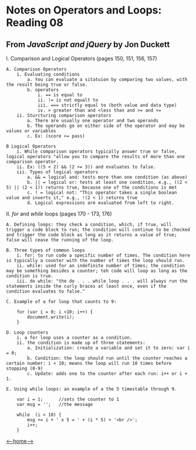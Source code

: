 # Notes on Operators and Loops: Reading 08

## From _JavaScript and jQuery_ by Jon Duckett

I. Comparison and Logical Operators (pages 150, 151, 156, 157)

    A. Comparison Operators
        i. Evaluating conditions
            a. You can evaluate a sitatuion by comparing two values, with the result being true or false. 
            b. operators
                i. == is equal to
                ii. != is not equalt to
                iii. === strictly equal to (both value and data type)
                iv. > greater than and <less than and >= and <=
        ii. Sturcturing comparison operators
            a. There are usually one operator and two operands
            b. The operands go on either side of the operator and may be values or variables
            c. Ex: (score >= pass)

    B Logical Operators
        i. While comparison operators typically answer true or false, logical operators "allow you to compare the results of more than one comparison operator. 
        ii. Ex: ((5 < 2) && (2 >= 3)) and evaluates to false. 
        iii. Types of logical operators
            a. && = logical and: tests more than one condition (as above)
            b. || = logical or: tests at least one condition, e.g., ((2 < 5) || (2 < 1)) returns true, because one of the conditions is met
            c. ! = logical not: "This operator takes a single boolean value and inverts it," e.g., !(2 < 1) returns true
            d. Logical expressions are evaluated from left to right.

II. *for* and *while* loops (pages 170 - 173, 176)

    A. Defining loops: they check a condition, which, if true, will trigger a code block to run; the condition will continue to be checked and trigger the code block as long as it returns a value of true; false will cease the running of the loop. 
    
    B. Three types of common loops
        i. for: to run code a specific number of times. The condition here is typically a counter with the number of times the loop should run. 
        ii. while: used for an indefinite number of times; the condition may be something besides a counter; teh code will loop as long as the condition is true. 
        iii. do while: "the do . . . while loop . . . will always run the statements inside the curly braces at least once, even if the condition evaluates to false." 

    C. Example of a for loop that counts to 9: 

        for (var i = 0; i <10; i++) {
            document.write(i);
        }

    D. Loop counters 
        i. a for loop uses a counter as a condition.
        ii. the condition is made up of three statements:
            a. Initialization: create a variable and set it to zero: var i = 0; 
            b. Condition: the loop should run until the counter reaches a certain number: i < 10; means the loop will run 10 times before stopping (0-9)
            c. Update: adds one to the counter after each run: i++ or i + 1. 
        
    E. Using while loops: an example of a the 5 timestable through 9.

        var i = 1;      //sets the counter to 1
        var msg = '';   //the message

        while  (i < 10) {
            msg += i + ' x 5 = ' + (i * 5) + '<br />';
            i++;
        }

[<--home-->](README.md)